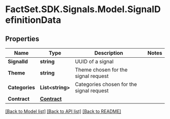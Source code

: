 # FactSet.SDK.Signals.Model.SignalDefinitionData

## Properties

Name | Type | Description | Notes
------------ | ------------- | ------------- | -------------
**SignalId** | **string** | UUID of a signal | 
**Theme** | **string** | Theme chosen for the signal request | 
**Categories** | **List&lt;string&gt;** | Categories chosen for the signal request | 
**Contract** | [**Contract**](Contract.md) |  | 

[[Back to Model list]](../README.md#documentation-for-models) [[Back to API list]](../README.md#documentation-for-api-endpoints) [[Back to README]](../README.md)

